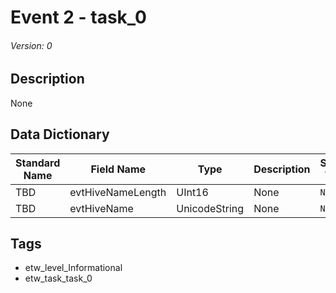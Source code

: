 # Event 2 - task_0
###### Version: 0

## Description
None

## Data Dictionary
|Standard Name|Field Name|Type|Description|Sample Value|
|---|---|---|---|---|
|TBD|evtHiveNameLength|UInt16|None|`None`|
|TBD|evtHiveName|UnicodeString|None|`None`|

## Tags
* etw_level_Informational
* etw_task_task_0